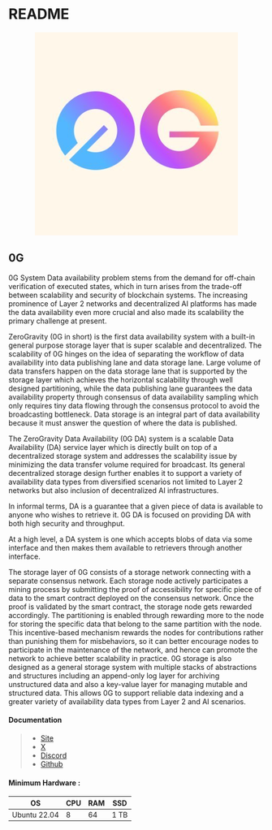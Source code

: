 # README

<div align="center">

<img src="../../.gitbook/assets/330419211-92fccc7f-d19c-43a1-b513-4118d4d79c53.jpg" alt="">

</div>

## 0G

0G System Data availability problem stems from the demand for off-chain verification of executed states, which in turn arises from the trade-off between scalability and security of blockchain systems. The increasing prominence of Layer 2 networks and decentralized AI platforms has made the data availability even more crucial and also made its scalability the primary challenge at present.

ZeroGravity (0G in short) is the first data availability system with a built-in general purpose storage layer that is super scalable and decentralized. The scalability of 0G hinges on the idea of separating the workflow of data availability into data publishing lane and data storage lane. Large volume of data transfers happen on the data storage lane that is supported by the storage layer which achieves the horizontal scalability through well designed partitioning, while the data publishing lane guarantees the data availability property through consensus of data availability sampling which only requires tiny data flowing through the consensus protocol to avoid the broadcasting bottleneck. Data storage is an integral part of data availability because it must answer the question of where the data is published.

The ZeroGravity Data Availability (0G DA) system is a scalable Data Availability (DA) service layer which is directly built on top of a decentralized storage system and addresses the scalability issue by minimizing the data transfer volume required for broadcast. Its general decentralized storage design further enables it to support a variety of availability data types from diversified scenarios not limited to Layer 2 networks but also inclusion of decentralized AI infrastructures.

In informal terms, DA is a guarantee that a given piece of data is available to anyone who wishes to retrieve it. 0G DA is focused on providing DA with both high security and throughput.

At a high level, a DA system is one which accepts blobs of data via some interface and then makes them available to retrievers through another interface.

The storage layer of 0G consists of a storage network connecting with a separate consensus network. Each storage node actively participates a mining process by submitting the proof of accessibility for specific piece of data to the smart contract deployed on the consensus network. Once the proof is validated by the smart contract, the storage node gets rewarded accordingly. The partitioning is enabled through rewarding more to the node for storing the specific data that belong to the same partition with the node. This incentive-based mechanism rewards the nodes for contributions rather than punishing them for misbehaviors, so it can better encourage nodes to participate in the maintenance of the network, and hence can promote the network to achieve better scalability in practice. 0G storage is also designed as a general storage system with multiple stacks of abstractions and structures including an append-only log layer for archiving unstructured data and also a key-value layer for managing mutable and structured data. This allows 0G to support reliable data indexing and a greater variety of availability data types from Layer 2 and AI scenarios.

#### Documentation

> * [Site](https://0g.ai/)
> * [X](https://twitter.com/0G\_labs)
> * [Discord](https://discord.com/invite/0glabs)
> * [Github](https://github.com/0glabs)

#### Minimum Hardware :

| OS           | CPU | RAM | SSD  |
| ------------ | --- | --- | ---- |
| Ubuntu 22.04 | 8   | 64  | 1 TB |
